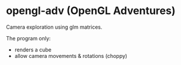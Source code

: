 # opengl-adv (OpenGL Adventures)
Camera exploration using glm matrices.

The program only:
- renders a cube
- allow camera movements & rotations (choppy)
